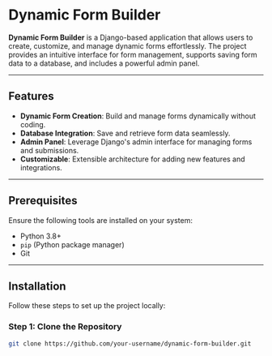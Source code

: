 # Dynamic Form Builder

**Dynamic Form Builder** is a Django-based application that allows users to create, customize, and manage dynamic forms effortlessly. The project provides an intuitive interface for form management, supports saving form data to a database, and includes a powerful admin panel.

---

## Features

- **Dynamic Form Creation**: Build and manage forms dynamically without coding.
- **Database Integration**: Save and retrieve form data seamlessly.
- **Admin Panel**: Leverage Django's admin interface for managing forms and submissions.
- **Customizable**: Extensible architecture for adding new features and integrations.

---

## Prerequisites

Ensure the following tools are installed on your system:

- Python 3.8+  
- `pip` (Python package manager)  
- Git  

---

## Installation

Follow these steps to set up the project locally:

### Step 1: Clone the Repository
```bash
git clone https://github.com/your-username/dynamic-form-builder.git
